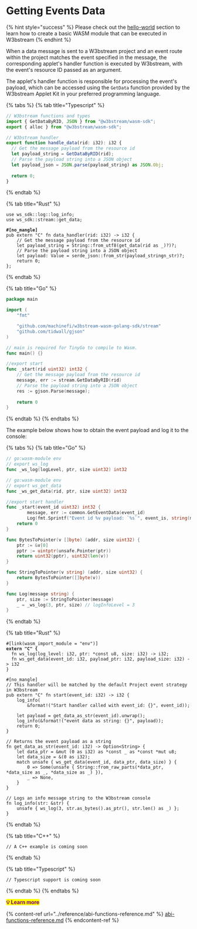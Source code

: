 # Getting Events Data

{% hint style="success" %}
Please check out the [hello-world](../get-started/hello-world/ "mention") section to learn how to create a basic WASM module that can be executed in W3bstream
{% endhint %}

When a data message is sent to a W3bstream project and an event route within the project matches the event specified in the message, the corresponding applet's handler function is executed by W3bstream, with the event's resource ID passed as an argument.&#x20;

The applet's handler function is responsible for processing the event's payload, which can be accessed using the `GetData` function provided by the W3bstream Applet Kit in your preferred programming language.

{% tabs %}
{% tab title="Typescript" %}
```typescript
// W3bstream functions and types
import { GetDataByRID, JSON } from "@w3bstream/wasm-sdk";
export { alloc } from "@w3bstream/wasm-sdk";

// W3bstream handler
export function handle_data(rid: i32): i32 {
  // Get the message payload from the resource id
  let payload_string = GetDataByRID(rid);
  // Parse the payload string into a JSON object
  let payload_json = JSON.parse(payload_string) as JSON.Obj;
  
  return 0;
}
```
{% endtab %}

{% tab title="Rust" %}
<pre class="language-rust"><code class="lang-rust">use ws_sdk::log::log_info;
use ws_sdk::stream::get_data;
<strong>
</strong><strong>#[no_mangle]
</strong>pub extern "C" fn data_handler(rid: i32) -> i32 {
    // Get the message payload from the resource id
    let payload_string = String::from_utf8(get_data(rid as _)?)?;
    // Parse the payload string into a JSON object
    let payload: Value = serde_json::from_str(payload_stringn_str)?;
    return 0;
};
</code></pre>
{% endtab %}

{% tab title="Go" %}
```go
package main

import (
	"fmt"

	"github.com/machinefi/w3bstream-wasm-golang-sdk/stream"
	"github.com/tidwall/gjson"
)

// main is required for TinyGo to compile to Wasm.
func main() {}

//export start
func _start(rid uint32) int32 {
    // Get the message payload from the resource id
    message, err := stream.GetDataByRID(rid)
    // Parse the payload string into a JSON object
    res := gjson.Parse(message);
    
    return 0
}
```
{% endtab %}
{% endtabs %}

The example below shows how to obtain the event payload and log it to the console:

{% tabs %}
{% tab title="Go" %}
```go
// go:wasm-module env
// export ws_log
func _ws_log(logLevel, ptr, size uint32) int32

// go:wasm-module env
// export ws_get_data
func _ws_get_data(rid, ptr, size uint32) int32

//export start handler
func _start(event_id uint32) int32 {
        message, err := common.GetEventData(event_id)
        Log(fmt.Sprintf("Event id %v payload: `%s`", event_is, string(message)))
	return 0
}

func BytesToPointer(v []byte) (addr, size uint32) {
	ptr := &v[0]
	pptr := uintptr(unsafe.Pointer(ptr))
	return uint32(pptr), uint32(len(v))
}

func StringToPointer(v string) (addr, size uint32) {
	return BytesToPointer([]byte(v))
}

func Log(message string) {
	ptr, size := StringToPointer(message)
	_ = _ws_log(3, ptr, size) // logInfoLevel = 3
}
```
{% endtab %}

{% tab title="Rust" %}
<pre class="language-rust"><code class="lang-rust">#[link(wasm_import_module = "env")]
<strong>extern "C" {
</strong>  fn ws_log(log_level: i32, ptr: *const u8, size: i32) -> i32;
  fn ws_get_data(event_id: i32, payload_ptr: i32, payload_size: i32) -> i32
}

#[no_mangle]
// This handler will be matched by the default Project event strategy in W3bstream
pub extern "C" fn start(event_id: i32) -> i32 {
    log_info(
        &#x26;format!("Start handler called with event_id: {}", event_id));

    let payload = get_data_as_str(event_id).unwrap();
    log_info(&#x26;format!("event data as string: {}", payload));
    return 0;
}

// Returns the event payload as a string
fn get_data_as_str(event_id: i32) -> Option&#x3C;String> {
    let data_ptr = &#x26;mut (0 as i32) as *const _ as *const *mut u8;
    let data_size = &#x26;(0 as i32);
    match unsafe { ws_get_data(event_id, data_ptr, data_size) } {
        0 => Some(unsafe { String::from_raw_parts(*data_ptr, *data_size as _, *data_size as _) }),
        _ => None,
    }
}

// Logs an info message string to the W3bstream console
fn log_info(str: &#x26;str) {
    unsafe { ws_log(3, str.as_bytes().as_ptr(), str.len() as _) };
}
</code></pre>
{% endtab %}

{% tab title="C++" %}
```
// A C++ example is coming soon
```
{% endtab %}

{% tab title="Typescript" %}
```
// Typescript support is coming soon
```
{% endtab %}
{% endtabs %}

<mark style="color:purple;">**💡 Learn more**</mark>

{% content-ref url="../reference/abi-functions-reference.md" %}
[abi-functions-reference.md](../reference/abi-functions-reference.md)
{% endcontent-ref %}
